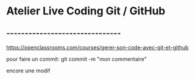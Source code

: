 # Atelier Live Coding Git / GitHub
## -------------------------------

https://openclassrooms.com/courses/gerer-son-code-avec-git-et-github

pour faire un commit: git commit -m "mon commentaire"

encore une modif
